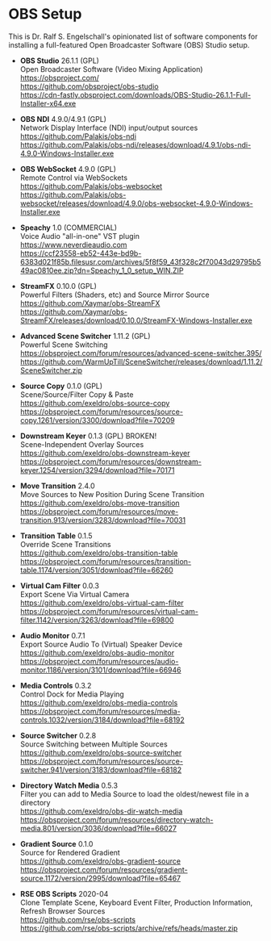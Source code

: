 
OBS Setup
=========

This is Dr. Ralf S. Engelschall's opinionated list of software
components for installing a full-featured Open Broadcaster Software
(OBS) Studio setup.

- **OBS Studio** 26.1.1 (GPL)<br/>
  Open Broadcaster Software (Video Mixing Application)<br/>
  https://obsproject.com/<br/>
  https://github.com/obsproject/obs-studio<br/>
  https://cdn-fastly.obsproject.com/downloads/OBS-Studio-26.1.1-Full-Installer-x64.exe

- **OBS NDI** 4.9.0/4.9.1 (GPL)<br/>
  Network Display Interface (NDI) input/output sources<br/>
  https://github.com/Palakis/obs-ndi<br/>
  https://github.com/Palakis/obs-ndi/releases/download/4.9.1/obs-ndi-4.9.0-Windows-Installer.exe

- **OBS WebSocket** 4.9.0 (GPL)<br/>
  Remote Control via WebSockets<br/>
  https://github.com/Palakis/obs-websocket<br/>
  https://github.com/Palakis/obs-websocket/releases/download/4.9.0/obs-websocket-4.9.0-Windows-Installer.exe

- **Speachy** 1.0 (COMMERCIAL)<br/>
  Voice Audio "all-in-one" VST plugin<br/>
  https://www.neverdieaudio.com<br/>
  https://ccf23558-eb52-443e-bd9b-6383d021f85b.filesusr.com/archives/5f8f59_43f328c2f70043d29795b549ac0810ee.zip?dn=Speachy_1_0_setup_WIN.ZIP

- **StreamFX** 0.10.0 (GPL)<br/>
  Powerful Filters (Shaders, etc) and Source Mirror Source<br/>
  https://github.com/Xaymar/obs-StreamFX<br/>
  https://github.com/Xaymar/obs-StreamFX/releases/download/0.10.0/StreamFX-Windows-Installer.exe

- **Advanced Scene Switcher** 1.11.2 (GPL)<br/>
  Powerful Scene Switching<br/>
  https://obsproject.com/forum/resources/advanced-scene-switcher.395/<br/>
  https://github.com/WarmUpTill/SceneSwitcher/releases/download/1.11.2/SceneSwitcher.zip

- **Source Copy** 0.1.0 (GPL)<br/>
  Scene/Source/Filter Copy & Paste<br/>
  https://github.com/exeldro/obs-source-copy <br/>
  https://obsproject.com/forum/resources/source-copy.1261/version/3300/download?file=70209

- **Downstream Keyer** 0.1.3 (GPL) BROKEN!<br/>
  Scene-Independent Overlay Sources<br/>
  https://github.com/exeldro/obs-downstream-keyer<br/>
  https://obsproject.com/forum/resources/downstream-keyer.1254/version/3294/download?file=70171

- **Move Transition** 2.4.0<br/>
  Move Sources to New Position During Scene Transition<br/>
  https://github.com/exeldro/obs-move-transition<br/>
  https://obsproject.com/forum/resources/move-transition.913/version/3283/download?file=70031

- **Transition Table** 0.1.5<br/>
  Override Scene Transitions<br/>
  https://github.com/exeldro/obs-transition-table <br/>
  https://obsproject.com/forum/resources/transition-table.1174/version/3051/download?file=66260

- **Virtual Cam Filter** 0.0.3<br/>
  Export Scene Via Virtual Camera<br/>
  https://github.com/exeldro/obs-virtual-cam-filter<br/>
  https://obsproject.com/forum/resources/virtual-cam-filter.1142/version/3263/download?file=69800

- **Audio Monitor** 0.7.1<br/>
  Export Source Audio To (Virtual) Speaker Device<br/>
  https://github.com/exeldro/obs-audio-monitor<br/>
  https://obsproject.com/forum/resources/audio-monitor.1186/version/3101/download?file=66946

- **Media Controls** 0.3.2<br/>
  Control Dock for Media Playing<br/>
  https://github.com/exeldro/obs-media-controls<br/>
  https://obsproject.com/forum/resources/media-controls.1032/version/3184/download?file=68192

- **Source Switcher** 0.2.8<br/>
  Source Switching between Multiple Sources<br/>
  https://github.com/exeldro/obs-source-switcher<br/>
  https://obsproject.com/forum/resources/source-switcher.941/version/3183/download?file=68182

- **Directory Watch Media** 0.5.3<br/>
  Filter you can add to Media Source to load the oldest/newest file in a directory<br/>
  https://github.com/exeldro/obs-dir-watch-media<br/>
  https://obsproject.com/forum/resources/directory-watch-media.801/version/3036/download?file=66027

- **Gradient Source** 0.1.0<br/>
  Source for Rendered Gradient<br/>
  https://github.com/exeldro/obs-gradient-source <br/>
  https://obsproject.com/forum/resources/gradient-source.1172/version/2995/download?file=65467

- **RSE OBS Scripts** 2020-04<br/>
  Clone Template Scene, Keyboard Event Filter, Production Information, Refresh Browser Sources<br/>
  https://github.com/rse/obs-scripts<br/>
  https://github.com/rse/obs-scripts/archive/refs/heads/master.zip

